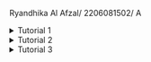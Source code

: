 Ryandhika Al Afzal/ 2206081502/ A

<details>
<summary>Tutorial 1</summary>

Reflection 1
Menurut saya coding saya masih belum baik, tetapi setidaknya saya sudah lebih baik daripada saat masih di kelas DDP 2. Saat ini code saya sudah sedikit menerapkan prinsip clean code, setelah mengerjakan exercise 1 ini saya sedikit kesulitan karena belum terbiasa dengan syntax java springboot.Contoh clean code yang sudah saya terapkan adalah:
1. Menuliskan nama variable dan nama function dengan jelas
2. Comment dapat saya buat se minimal mungkin dengan cara membuat code yang lebih jelas untuk dibaca

Error yang saya temui adalah Whitelabel Error Page, solusi : membuat nama file sama persis dengan yang ada di controller sebelumnya saya menulis nama file html CreateProduct sementara di controller adalah createProduct di mana seharusnya file html juga huruf c pertama tidak kapital begitu juga untuk file html productList dan memperbaiki typo nama variable di file html

Reflection 2
1. After writing the unit test, how do you feel? How many unit tests should be made in a class? How to make sure that our unit tests are enough to verify our program? It would be good if you learned about code coverage. Code coverage is a metric that can help you understand how much of your source is tested. If you have 100% code coverage, does that mean your code has no bugs or errors?
   setelah menulis unit test saya merasa awalnya unit test ini merepotkan, tetapi jika project yang dikerjakan besar unit test dapat membuat saya lebih tenang karena mengetahui hampir seluruh kemungkinan terjadi bug atau error tidak akan terjadi. Menurut saya jumlah unit test tidak ada batas minimal atau maksimal harus berapa tapi minimmal dapat membuat unit test untuk setiap function dan class beserta untuk skenario berhasil dan gagal. Untuk cara memastikan unit test dapat memverifikasi code program kita adalah semua fitur terutama pada function sudah dibuat unit-test nya beserta kemungkinan berhasil dan gagal serta minimal 80% dari program sudah di test. Menurut saya 100% code coverage belum menjamin code tidak memiliki bug atau error masih ada banyak kemungkinan dari skenario berhasil dan gagal yang belum di test.

2. Suppose that after writing the CreateProductFunctionalTest.java along with the corresponding test case, you were asked to create another functional test suite that verifies the number of items in the product list. You decided to create a new Java class similar to the prior functional test suites with the same setup procedures and instance variables.
   What do you think about the cleanliness of the code of the new functional test suite? Will the new code reduce the code quality? Identify the potential clean code issues, explain the reasons, and suggest possible improvements to make the code cleaner!
   Untuk pertanyaan ini saya belum dapat menjawabnya karena saya belum sepenuhnya selesai membuat Functional Test.
</details>

<details>
<summary>Tutorial 2</summary>

Reflection

1. Code qualitiy issue yang saya alami di antaranya :
   - masalah permission denied pada gradlew di dockerfile, solusi saya adalah menggunakan perintah chmod +x gradlew
   - jacoco tidak muncul pada build report, solusi dengan run test jacocoTestReport tetapi test yang fail saya hapus terlebih dahulu
   - memperbaiki isu sonarcloud dengan memastikan properti yang ada pada sonar sudah sesuai dengan yang ada di sonarcloud, mengubah port yang sebelumnya 8000 menjadi 8080
2. Menurut saya implementasi saya sudah menerapkan ci/cd karena github akan melakukan test dan code scanning otomatis jika ada push atau pull dengan ada nya workflows ci dan scorecard dan implementasi saat ini juga dapat deploy dan redeploy otomatis dengan platform koyeb jika ada push atau pull dari branch main.
</details>

<details>
<summary>Tutorial 3</summary>

1. Prinsip yang saya terapkan adalah
   - SRP, yaitu setiap class hanya memiliki 1 tanggung jawab. Pada tutorial ini saya terapkan dengan :
      - memindahkan set id dari yang sebelumnya ada pada class Car ke class CarRepository, agar class car hanya memiliki 1 tanggung jawab yaitu sebagai model dan CarRepository juga tetap hanya memiliki 1 tanggung jawab sebagai pengatur object Car yang dibuat
      - memisahkan CarController dengan ProductController agar CarController hanya memiliki 1 tanggung jawab sebagai controller untuk Car dan ProductController hanya memiliki 1 tanggung jawab sebagai controller untuk Product
      - CarController tidak lagi extend ProductController
   - OCP, yaitu class open untuk digunakan dan diekstensi, tetapi close untuk modifikasi, yang saya terapkan adalah :
      - yang saya gunakan pada CarController adalah interface dari CarService bukan implementasi agar implementasinya tetap close untuk modifikasi
   - Dependency Inversion, yaitu membuat class ketergantungannya pada suatu abstraksi bukan dengan class lain, yang saya terapkan adalah :
      - dengan menghapus public modifier pada method di interface Car Service dan Product Service sehingga mencegah class lain dependent dengan interface tersebut
   - Selain prinsip solid saya juga menerapkan clean code dengan menghapus comment yang tidak diperlukan dan membuat code lebih readable
   - Pada tutorial ini belum menerapkan LSP karena  belum ada suatu class yang di extend dari class lain
   - Sudah menerapkan interface segregation karena interface sudah dibagi sesuai dengan fungsinya
   
2. Manfaat solid principle pada project saya adalah code sudah lebih rapi sehingga lebih mudah untuk di maintain hingga selesai tutorial, low coupling sehingga jika ada perubahan yang dilakukan di kemudian hari tidak harus merubah class atau function yang lain, scalable dari awal semester yang sederhana hingga semakin kompleks ke depannya, dan adaptable. Contoh kasus adalah dengan SRP jika ada error pada ProductController maka saya dapat langsung tau harus memperbaiki ProductController dan kemungkinan besar tidak perlu mengubah controller yang lain.

3. Tanpa menerapkan solid principle code saya akan berantakan dan sulit dibaca sehingga pada tutorial berikutnya dapat menyulitkan saya jika ada perubahan atau tambahan bahkan saya dapat lupa apa maksud dari code saya, jika dependency tinggi atau high coupling dapat menyulitkan karena jika salah satu class atau function diubah maka harus mengubah class atau function lain yang bersangkutan jika tidak dapat membuat code berjalan tidak sesuai yang diinginkan, code saya menjadi sulit dimaintain dan tidak adaptable, dan tidak scalable untuk dilanjutkan pada tutorial berikutnya. Contoh kasus adalah jika ada error pada CarController, tetapi tidak menerapkan solid artinya tanpa srp semua function bersatu dan saya akan bingung untuk memperbaiki error di mana, dan jika sudah ketemu karena ada dependency kemungkinan harus memperbaiki semua class atau function yang saling bergantungan.
</details>